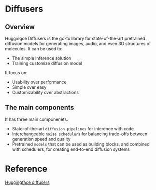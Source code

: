 # Diffusers

## Overview
Huggingce Diffusers is the go-to library for state-of-the-art pretrained diffusion models for generating images, audio, and even 3D structures of molecules. It can be used to:
* The simple inference solution
* Training customize diffusion model

It focus on:
* Usability over performance
* Simple over easy
* Customizability over abstractions

## The main components
It has three main componenets:
* State-of-the-art `diffusion pipelines` for interence with code
* Interchangeable `noise schedulers` for balancing trade-offs between generation speed and quality
* Pretrained `models` that can be used as building blocks, and combined with schedulers, for creating end-to-end diffusion systems

# Reference
[Huggingface diffusers](https://huggingface.co/docs/diffusers/index)